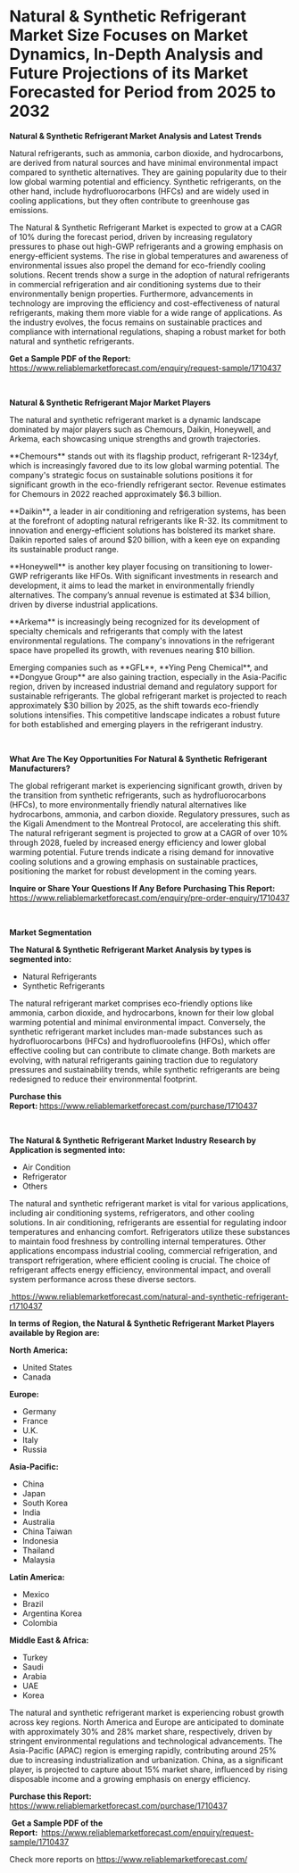 <p><h1>Natural & Synthetic Refrigerant Market Size Focuses on Market Dynamics, In-Depth Analysis and Future Projections of its Market Forecasted for Period from 2025 to 2032</h1></p><p><strong>Natural & Synthetic Refrigerant Market Analysis and Latest Trends</strong></p>
<p><p>Natural refrigerants, such as ammonia, carbon dioxide, and hydrocarbons, are derived from natural sources and have minimal environmental impact compared to synthetic alternatives. They are gaining popularity due to their low global warming potential and efficiency. Synthetic refrigerants, on the other hand, include hydrofluorocarbons (HFCs) and are widely used in cooling applications, but they often contribute to greenhouse gas emissions.</p><p>The Natural & Synthetic Refrigerant Market is expected to grow at a CAGR of 10% during the forecast period, driven by increasing regulatory pressures to phase out high-GWP refrigerants and a growing emphasis on energy-efficient systems. The rise in global temperatures and awareness of environmental issues also propel the demand for eco-friendly cooling solutions. Recent trends show a surge in the adoption of natural refrigerants in commercial refrigeration and air conditioning systems due to their environmentally benign properties. Furthermore, advancements in technology are improving the efficiency and cost-effectiveness of natural refrigerants, making them more viable for a wide range of applications. As the industry evolves, the focus remains on sustainable practices and compliance with international regulations, shaping a robust market for both natural and synthetic refrigerants.</p></p>
<p><strong>Get a Sample PDF of the Report:&nbsp;</strong> <a href="https://www.reliablemarketforecast.com/enquiry/request-sample/1710437?utm_campaign=1674&utm_medium=2&utm_source=Github&utm_content=ia&utm_term=10012025&utm_id=natural-synthetic-refrigerant">https://www.reliablemarketforecast.com/enquiry/request-sample/1710437</a></p>
<p>&nbsp;</p>
<p><strong>Natural & Synthetic Refrigerant Major Market Players</strong></p>
<p><p>The natural and synthetic refrigerant market is a dynamic landscape dominated by major players such as Chemours, Daikin, Honeywell, and Arkema, each showcasing unique strengths and growth trajectories. </p><p>**Chemours** stands out with its flagship product, refrigerant R-1234yf, which is increasingly favored due to its low global warming potential. The company's strategic focus on sustainable solutions positions it for significant growth in the eco-friendly refrigerant sector. Revenue estimates for Chemours in 2022 reached approximately $6.3 billion.</p><p>**Daikin**, a leader in air conditioning and refrigeration systems, has been at the forefront of adopting natural refrigerants like R-32. Its commitment to innovation and energy-efficient solutions has bolstered its market share. Daikin reported sales of around $20 billion, with a keen eye on expanding its sustainable product range.</p><p>**Honeywell** is another key player focusing on transitioning to lower-GWP refrigerants like HFOs. With significant investments in research and development, it aims to lead the market in environmentally friendly alternatives. The company’s annual revenue is estimated at $34 billion, driven by diverse industrial applications.</p><p>**Arkema** is increasingly being recognized for its development of specialty chemicals and refrigerants that comply with the latest environmental regulations. The company's innovations in the refrigerant space have propelled its growth, with revenues nearing $10 billion.</p><p>Emerging companies such as **GFL**, **Ying Peng Chemical**, and **Dongyue Group** are also gaining traction, especially in the Asia-Pacific region, driven by increased industrial demand and regulatory support for sustainable refrigerants. The global refrigerant market is projected to reach approximately $30 billion by 2025, as the shift towards eco-friendly solutions intensifies. This competitive landscape indicates a robust future for both established and emerging players in the refrigerant industry.</p></p>
<p>&nbsp;</p>
<p><strong>What Are The Key Opportunities For Natural & Synthetic Refrigerant Manufacturers?</strong></p>
<p><p>The global refrigerant market is experiencing significant growth, driven by the transition from synthetic refrigerants, such as hydrofluorocarbons (HFCs), to more environmentally friendly natural alternatives like hydrocarbons, ammonia, and carbon dioxide. Regulatory pressures, such as the Kigali Amendment to the Montreal Protocol, are accelerating this shift. The natural refrigerant segment is projected to grow at a CAGR of over 10% through 2028, fueled by increased energy efficiency and lower global warming potential. Future trends indicate a rising demand for innovative cooling solutions and a growing emphasis on sustainable practices, positioning the market for robust development in the coming years.</p></p>
<p><strong>Inquire or Share Your Questions If Any Before Purchasing This Report:</strong> <a href="https://www.reliablemarketforecast.com/enquiry/pre-order-enquiry/1710437?utm_campaign=1674&utm_medium=2&utm_source=Github&utm_content=ia&utm_term=10012025&utm_id=natural-synthetic-refrigerant">https://www.reliablemarketforecast.com/enquiry/pre-order-enquiry/1710437</a></p>
<p>&nbsp;</p>
<p><strong>Market Segmentation</strong></p>
<p><strong>The Natural & Synthetic Refrigerant Market Analysis by types is segmented into:</strong></p>
<p><ul><li>Natural Refrigerants</li><li>Synthetic Refrigerants</li></ul></p>
<p><p>The natural refrigerant market comprises eco-friendly options like ammonia, carbon dioxide, and hydrocarbons, known for their low global warming potential and minimal environmental impact. Conversely, the synthetic refrigerant market includes man-made substances such as hydrofluorocarbons (HFCs) and hydrofluoroolefins (HFOs), which offer effective cooling but can contribute to climate change. Both markets are evolving, with natural refrigerants gaining traction due to regulatory pressures and sustainability trends, while synthetic refrigerants are being redesigned to reduce their environmental footprint.</p></p>
<p><strong>Purchase this Report:&nbsp;</strong><a href="https://www.reliablemarketforecast.com/purchase/1710437?utm_campaign=1674&utm_medium=2&utm_source=Github&utm_content=ia&utm_term=10012025&utm_id=natural-synthetic-refrigerant">https://www.reliablemarketforecast.com/purchase/1710437</a></p>
<p>&nbsp;</p>
<p><strong>The Natural & Synthetic Refrigerant Market Industry Research by Application is segmented into:</strong></p>
<p><ul><li>Air Condition</li><li>Refrigerator</li><li>Others</li></ul></p>
<p><p>The natural and synthetic refrigerant market is vital for various applications, including air conditioning systems, refrigerators, and other cooling solutions. In air conditioning, refrigerants are essential for regulating indoor temperatures and enhancing comfort. Refrigerators utilize these substances to maintain food freshness by controlling internal temperatures. Other applications encompass industrial cooling, commercial refrigeration, and transport refrigeration, where efficient cooling is crucial. The choice of refrigerant affects energy efficiency, environmental impact, and overall system performance across these diverse sectors.</p></p>
<p><a href="https://www.reliablemarketforecast.com/natural-and-synthetic-refrigerant-r1710437?utm_campaign=1674&utm_medium=2&utm_source=Github&utm_content=ia&utm_term=10012025&utm_id=natural-synthetic-refrigerant">&nbsp;https://www.reliablemarketforecast.com/natural-and-synthetic-refrigerant-r1710437</a></p>
<p><strong>In terms of Region, the Natural & Synthetic Refrigerant Market Players available by Region are:</strong></p>
<p>
    <p> <strong> North America: </strong>
        <ul>
            <li>United States</li>
            <li>Canada</li>
        </ul>
        </p> 
    <p> <strong> Europe: </strong>
        <ul>
            <li>Germany</li>
            <li>France</li>
            <li>U.K.</li>
            <li>Italy</li>
            <li>Russia</li>
        </ul>
        </p> 
    <p> <strong> Asia-Pacific: </strong>
        <ul>
            <li>China</li>
            <li>Japan</li>
            <li>South Korea</li>
            <li>India</li>
            <li>Australia</li>
            <li>China Taiwan</li>
            <li>Indonesia</li>
            <li>Thailand</li>
            <li>Malaysia</li>
        </ul>
        </p> 
    <p> <strong> Latin America: </strong>
        <ul>
            <li>Mexico</li>
            <li>Brazil</li>
            <li>Argentina Korea</li>
            <li>Colombia</li>
        </ul>
        </p> 
    <p> <strong> Middle East & Africa: </strong>
        <ul>
            <li>Turkey</li>
            <li>Saudi</li>
            <li>Arabia</li>
            <li>UAE</li>
            <li>Korea</li>
        </ul>
    </p>
    </p>
<p><p>The natural and synthetic refrigerant market is experiencing robust growth across key regions. North America and Europe are anticipated to dominate with approximately 30% and 28% market share, respectively, driven by stringent environmental regulations and technological advancements. The Asia-Pacific (APAC) region is emerging rapidly, contributing around 25% due to increasing industrialization and urbanization. China, as a significant player, is projected to capture about 15% market share, influenced by rising disposable income and a growing emphasis on energy efficiency.</p></p>
<p><strong>Purchase this Report: </strong><a href="https://www.reliablemarketforecast.com/purchase/1710437?utm_campaign=1674&utm_medium=2&utm_source=Github&utm_content=ia&utm_term=10012025&utm_id=natural-synthetic-refrigerant">https://www.reliablemarketforecast.com/purchase/1710437</a></p>
<p>&nbsp;<strong>Get a Sample PDF of the Report:&nbsp;&nbsp;</strong><a href="https://www.reliablemarketforecast.com/enquiry/request-sample/1710437?utm_campaign=1674&utm_medium=2&utm_source=Github&utm_content=ia&utm_term=10012025&utm_id=natural-synthetic-refrigerant">https://www.reliablemarketforecast.com/enquiry/request-sample/1710437</a></p>
<p><strong></strong></p>
<p>Check more reports on <a href="https://www.reliablemarketforecast.com/?utm_campaign=1674&utm_medium=2&utm_source=Github&utm_content=ia&utm_term=10012025&utm_id=natural-synthetic-refrigerant">https://www.reliablemarketforecast.com/</a></p>